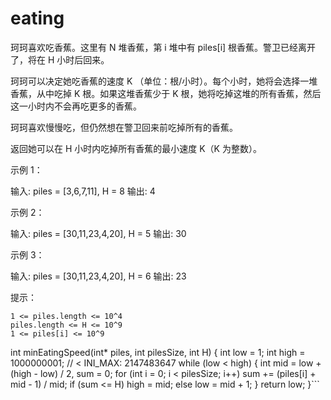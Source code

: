 # eating
珂珂喜欢吃香蕉。这里有 N 堆香蕉，第 i 堆中有 piles[i] 根香蕉。警卫已经离开了，将在 H 小时后回来。

珂珂可以决定她吃香蕉的速度 K （单位：根/小时）。每个小时，她将会选择一堆香蕉，从中吃掉 K 根。如果这堆香蕉少于 K 根，她将吃掉这堆的所有香蕉，然后这一小时内不会再吃更多的香蕉。  

珂珂喜欢慢慢吃，但仍然想在警卫回来前吃掉所有的香蕉。

返回她可以在 H 小时内吃掉所有香蕉的最小速度 K（K 为整数）。

 

示例 1：

输入: piles = [3,6,7,11], H = 8
输出: 4

示例 2：

输入: piles = [30,11,23,4,20], H = 5
输出: 30

示例 3：

输入: piles = [30,11,23,4,20], H = 6
输出: 23

 

提示：

    1 <= piles.length <= 10^4
    piles.length <= H <= 10^9
    1 <= piles[i] <= 10^9
int minEatingSpeed(int* piles, int pilesSize, int H) {
    int low = 1;
    int high = 1000000001; // < INI_MAX: 2147483647
    while (low < high) {
    	int mid = low + (high - low) / 2, sum = 0;
    	for (int i = 0; i < pilesSize; i++)
    		sum += (piles[i] + mid - 1) / mid;
    	if (sum <= H)
    		high = mid;
    	else
    		low = mid + 1;
    }
    return low;
}```



